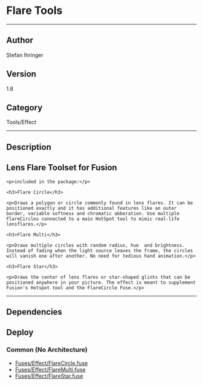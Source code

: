 # Flare Tools
___

## Author
Stefan Ihringer

## Version
1.8

## Category
Tools/Effect

___

## Description
<h2>Lens Flare Toolset for Fusion</h2>
	
	<p>included in the package:</p>
	
	<h3>Flare Circle</h3>

	<p>Draws a polygon or circle commonly found in lens flares. It can be positioned exactly and it has additional features like an outer border, variable softness and chromatic abberation. Use multiple FlareCircles connected to a main HotSpot tool to mimic real-life lensflares.</p>

	<h3>Flare Multi</h3>
	
	<p>Draws multiple circles with random radius, hue  and brightness. Instead of fading when the light source leaves the frame, the circles will vanish one after another. No need for tedious hand animation.</p>

	<h3>Flare Star</h3>
	
	<p>Draws the center of lens flares or star-shaped glints that can be positioned anywhere in your picture. The effect is meant to supplement Fusion's Hotspot tool and the FlareCircle Fuse.</p>
	
	

___

## Dependencies

## Deploy

### Common (No Architecture)

<ul>
<li><a href="https://gitlab.com/WeSuckLess/Reactor/-/blob/master/Atoms/com.StefanIhringer.FlareTools/Fuses/Effect/FlareCircle.fuse?ref_type=heads">Fuses/Effect/FlareCircle.fuse</a></li>
<li><a href="https://gitlab.com/WeSuckLess/Reactor/-/blob/master/Atoms/com.StefanIhringer.FlareTools/Fuses/Effect/FlareMulti.fuse?ref_type=heads">Fuses/Effect/FlareMulti.fuse</a></li>
<li><a href="https://gitlab.com/WeSuckLess/Reactor/-/blob/master/Atoms/com.StefanIhringer.FlareTools/Fuses/Effect/FlareStar.fuse?ref_type=heads">Fuses/Effect/FlareStar.fuse</a></li>
</ul>
